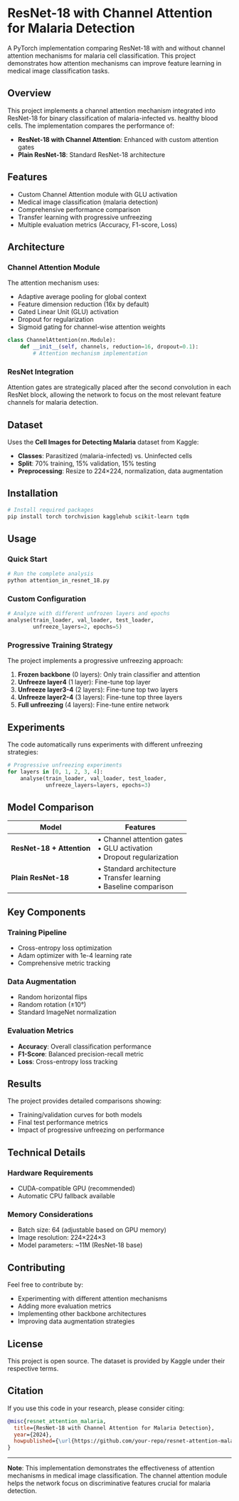 # ResNet-18 with Channel Attention for Malaria Detection

A PyTorch implementation comparing ResNet-18 with and without channel attention mechanisms for malaria cell classification. This project demonstrates how attention mechanisms can improve feature learning in medical image classification tasks.

## Overview

This project implements a channel attention mechanism integrated into ResNet-18 for binary classification of malaria-infected vs. healthy blood cells. The implementation compares the performance of:

- **ResNet-18 with Channel Attention**: Enhanced with custom attention gates
- **Plain ResNet-18**: Standard ResNet-18 architecture

## Features

- Custom Channel Attention module with GLU activation
- Medical image classification (malaria detection)
- Comprehensive performance comparison
- Transfer learning with progressive unfreezing
- Multiple evaluation metrics (Accuracy, F1-score, Loss)

## Architecture

### Channel Attention Module

The attention mechanism uses:
- Adaptive average pooling for global context
- Feature dimension reduction (16x by default)
- Gated Linear Unit (GLU) activation
- Dropout for regularization
- Sigmoid gating for channel-wise attention weights

```python
class ChannelAttention(nn.Module):
    def __init__(self, channels, reduction=16, dropout=0.1):
        # Attention mechanism implementation
```

### ResNet Integration

Attention gates are strategically placed after the second convolution in each ResNet block, allowing the network to focus on the most relevant feature channels for malaria detection.

## Dataset

Uses the **Cell Images for Detecting Malaria** dataset from Kaggle:
- **Classes**: Parasitized (malaria-infected) vs. Uninfected cells
- **Split**: 70% training, 15% validation, 15% testing
- **Preprocessing**: Resize to 224×224, normalization, data augmentation

## Installation

```bash
# Install required packages
pip install torch torchvision kagglehub scikit-learn tqdm
```

## Usage

### Quick Start

```python
# Run the complete analysis
python attention_in_resnet_18.py
```

### Custom Configuration

```python
# Analyze with different unfrozen layers and epochs
analyse(train_loader, val_loader, test_loader, 
        unfreeze_layers=2, epochs=5)
```

### Progressive Training Strategy

The project implements a progressive unfreezing approach:

1. **Frozen backbone** (0 layers): Only train classifier and attention
2. **Unfreeze layer4** (1 layer): Fine-tune top layer
3. **Unfreeze layer3-4** (2 layers): Fine-tune top two layers
4. **Unfreeze layer2-4** (3 layers): Fine-tune top three layers
5. **Full unfreezing** (4 layers): Fine-tune entire network

## Experiments

The code automatically runs experiments with different unfreezing strategies:

```python
# Progressive unfreezing experiments
for layers in [0, 1, 2, 3, 4]:
    analyse(train_loader, val_loader, test_loader, 
            unfreeze_layers=layers, epochs=3)
```

## Model Comparison

| Model | Features |
|-------|----------|
| **ResNet-18 + Attention** | • Channel attention gates<br>• GLU activation<br>• Dropout regularization |
| **Plain ResNet-18** | • Standard architecture<br>• Transfer learning<br>• Baseline comparison |

## Key Components

### Training Pipeline
- Cross-entropy loss optimization
- Adam optimizer with 1e-4 learning rate
- Comprehensive metric tracking

### Data Augmentation
- Random horizontal flips
- Random rotation (±10°)
- Standard ImageNet normalization

### Evaluation Metrics
- **Accuracy**: Overall classification performance
- **F1-Score**: Balanced precision-recall metric
- **Loss**: Cross-entropy loss tracking

## Results

The project provides detailed comparisons showing:
- Training/validation curves for both models
- Final test performance metrics
- Impact of progressive unfreezing on performance

## Technical Details

### Hardware Requirements
- CUDA-compatible GPU (recommended)
- Automatic CPU fallback available

### Memory Considerations
- Batch size: 64 (adjustable based on GPU memory)
- Image resolution: 224×224×3
- Model parameters: ~11M (ResNet-18 base)

## Contributing

Feel free to contribute by:
- Experimenting with different attention mechanisms
- Adding more evaluation metrics
- Implementing other backbone architectures
- Improving data augmentation strategies

## License

This project is open source. The dataset is provided by Kaggle under their respective terms.

## Citation

If you use this code in your research, please consider citing:

```bibtex
@misc{resnet_attention_malaria,
  title={ResNet-18 with Channel Attention for Malaria Detection},
  year={2024},
  howpublished={\url{https://github.com/your-repo/resnet-attention-malaria}}
}
```

---

**Note**: This implementation demonstrates the effectiveness of attention mechanisms in medical image classification. The channel attention module helps the network focus on discriminative features crucial for malaria detection.

